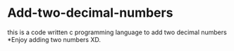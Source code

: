 # Add-two-decimal-numbers
this is a code written c programming language to add two decimal numbers
*Enjoy adding two numbers XD.
